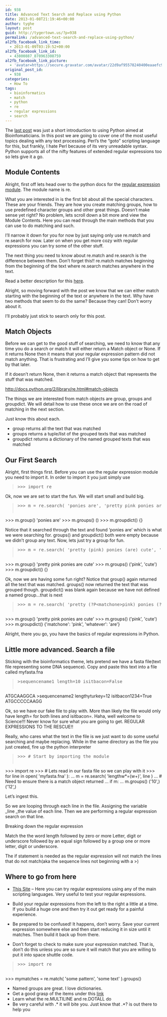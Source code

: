```yaml
---
id: 938
title: Advanced Text Search and Replace using Python
date: 2013-01-08T21:19:46+00:00
author: tyghe
layout: post
guid: http://tygertown.us/?p=938
permalink: /advanced-text-search-and-replace-using-python/
al2fb_facebook_link_time:
  - 2013-01-09T03:19:52+00:00
al2fb_facebook_link_id:
  - 43800887_878963308759
al2fb_facebook_link_picture:
  - 'avatar=https://secure.gravatar.com/avatar/22d9af95578240400eaaefc90157ded9?s=96&amp;d=https%3A%2F%2Fsecure.gravatar.com%2Favatar%2Fad516503a11cd5ca435acc9bb6523536%3Fs%3D96&amp;r=G'
original_post_id:
  - 938
categories:
  - How To
tags:
  - bioinformatics
  - match
  - python
  - re
  - regular expressions
  - search
---
```

The [last post](http://tygertown.us/2013/01/introduction-to-python/ "Introduction to Python") was just a short introduction to using Python aimed at Bioinfomaticians. In this post we are going to cover one of the most useful topics dealing with any text processing. Perl&#8217;s the &#8220;goto&#8221; scripting language for this, but frankly, I hate Perl because of its very unreadable syntax. Python supports all of the nifty features of extended regular expressions too so lets give it a go.

<!--more-->

## Module Contents

Alright, first off lets head over to the python docs for the <a title="Python Regular Expression Module" href="http://docs.python.org/2/library/re.html" target="_blank">regular expression module</a>. The module name is re.

What you are interested in is the first bit about all the special characters. These are your friends. They are how you create matching groups, how to use predefined character groups and other great things. Doesn&#8217;t make sense yet right? No problem, lets scroll down a bit more and view the Module Contents. Here you can read through the main methods that you can use to do matching and such.

I&#8217;ll narrow it down for you for now by just saying only use re.match and re.search for now. Later on when you get more cozy with regular expressions you can try some of the other stuff.

The next thing you need to know about re.match and re.search is the difference between them. Don&#8217;t forget this!! re.match matches beginning from the beginning of the text where re.search matches anywhere in the text.

Read a better description for this <a title="Python Regular Expression Searching vs Matching" href="http://docs.python.org/2/library/re.html#search-vs-match" target="_blank">here</a>.

Alright, so moving forward with the post we know that we can either match starting with the beginning of the text or anywhere in the text. Why have two methods that seem to do the same? Because they can! Don&#8217;t worry about it.

I&#8217;ll probably just stick to search only for this post.

## Match Objects

Before we can get to the good stuff of searching, we need to know that any time you do a search or match it will either return a Match object or None. If it returns None then it means that your regular expression pattern did not match anything. That is frustrating and I&#8217;ll give you some tips on how to get by that later.

If it doesn&#8217;t return None, then it returns a match object that represents the stuff that was matched.

<http://docs.python.org/2/library/re.html#match-objects>

The things we are interested from match objects are group, groups and groupdict. We will detail how to use these once we are on the road of matching in the next section.

Just know this about each.

  * group returns all the text that was matched
  * groups returns a tuple/list of the grouped texts that was matched
  * groupdict returns a dictionary of the named grouped texts that was matched

## Our First Search

Alright, first things first. Before you can use the regular expression module you need to import it. In order to import it you just simply use

> <pre>&gt;&gt;&gt; import re</pre>

Ok, now we are set to start the fun. We will start small and build big.

> <pre>&gt;&gt;&gt; m = re.search( 'ponies are', 'pretty pink ponies are cute' )
&gt;&gt;&gt; m.group()
'ponies are'
&gt;&gt;&gt; m.groups()
()
&gt;&gt;&gt; m.groupdict()
{}</pre>

Notice that it searched through the text and found &#8216;ponies are&#8217; which is what we were searching for. groups() and groupdict() both were empty because we didn&#8217;t group any text. Now, lets just try a group for fun.

> <pre>&gt;&gt;&gt; m = re.search( 'pretty (pink) ponies (are) cute', 'pretty pink ponies are cute' )
&gt;&gt;&gt; m.group()
'pretty pink ponies are cute'
&gt;&gt;&gt; m.groups()
('pink', 'cute')
&gt;&gt;&gt; m.groupdict()
{}</pre>

Ok, now we are having some fun right? Notice that group() again returned all the text that was matched. groups() now returned the text that was grouped though. groupdict() was blank again because we have not defined a named group&#8230;that is next

> <pre>&gt;&gt;&gt; m = re.search( 'pretty (?P&lt;matchone&gt;pink) ponies (?P&lt;whatever&gt;are) cute', 'pretty pink ponies are cute' )
&gt;&gt;&gt; m.group()
'pretty pink ponies are cute'
&gt;&gt;&gt; m.groups()
('pink', 'cute')
&gt;&gt;&gt; m.groupdict()
{'matchone': 'pink', 'whatever': 'are'}</pre>

Alright, there you go, you have the basics of regular expressions in Python.

## Little more advanced. Search a file

Sticking with the bioinformatics theme, lets pretend we have a fasta file(text file representing some DNA sequence). Copy and paste this text into a file called myfasta.fna

> <pre>&gt;sequencename1 length=10 isitbacon=False
ATGCAAGGCA
&gt;sequencename2 lengthyturkey=12 isitbacon1234=True
ATGCCCCCAAGG</pre>

Ok, so we have our fake file to play with. More than likely the file would only have length= for both lines and isitbacon=. Haha, well welcome to Science!!! Never know for sure what you are going to get. REGULAR EXPRESSIONS TO THE RESCUE!!

Really, who cares what the text in the file is we just want to do some useful searching and maybe replacing. While in the same directory as the file you just created, fire up the python interpreter

> <pre>&gt;&gt;&gt; # Start by importing the module
&gt;&gt;&gt; import re
&gt;&gt;&gt; # Lets read in our fasta file so we can play with it
&gt;&gt;&gt; for line in open( 'myfasta.fna' ):
...     m = re.search( 'lengthw*=(w+)', line )
...     # Need to ensure there is a match object returned
...     if m:
...         m.groups()
('10',)
('12',)</pre>

Let&#8217;s ingest this.

So we are looping through each line in the file. Assigning the variable _line _the value of each line. Then we are performing a regular expression search on that line.

Breaking down the regular expression

Match the the word length followed by zero or more Letter, digit or underscore followed by an equal sign followed by a group one or more letter, digit or underscore.

The if statement is needed as the regular expression will not match the lines that do not match(aka the sequence lines not beginning with a >)

## Where to go from here

  * <p style="display:inline !important;">
      <a title="Regular Expression Testing" href="http://www.regexplanet.com/" target="_blank">This Site</a> &#8211; Here you can try regular expressions using any of the main scripting languages. Very useful to test your regular expressions.
    </p>

  * Build your regular expressions from the left to the right a little at a time. If you build a huge one and then try it out get ready for a painful experience.
  * Be prepared to be confused! It happens, don&#8217;t worry. Save your current expression somewhere else and then start reducing it in size until it matches. Then build it back up from there.
  * Don&#8217;t forget to check to make sure your expression matched. That is, don&#8217;t do this unless you are so sure it will match that you are willing to put it into space shuttle code.

> <pre>&gt;&gt;&gt; import re
&gt;&gt;&gt; mymatches = re.match( 'some pattern', 'some text' ).groups()</pre>

  * Named groups are great. I love dictionaries.
  * Get a good grasp of the items under this <a title="Regular Expression Syntax" href="http://docs.python.org/2/library/re.html#regular-expression-syntax" target="_blank">link</a>
  * Learn what the re.MULTILINE and re.DOTALL do
  * Be very careful with .\* it will bite you. Just know that .\*? is out there to help you